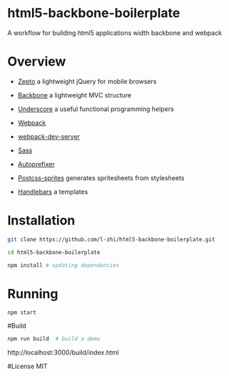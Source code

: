 # html5-backbone-boilerplate

A workflow for building html5 applications width backbone and webpack
# Overview

* [Zepto](http://zeptojs.com/) a lightweight jQuery for mobile browsers

* [Backbone](http://backbonejs.org/) a lightweight MVC structure

* [Underscore](http://underscorejs.org/) a useful functional programming helpers

* [Webpack](https://webpack.github.io) 

* [webpack-dev-server](https://webpack.github.io/docs/webpack-dev-server.html)

* [Sass](http://sass-lang.com/) 

* [Autoprefixer](https://github.com/postcss/autoprefixer) 

* [Postcss-sprites](https://github.com/2createStudio/postcss-sprites) generates spritesheets from stylesheets

* [Handlebars](https://github.com/pcardune/handlebars-loader) a templates

# Installation

``` bash
git clone https://github.com/l-zhi/html5-backbone-boilerplate.git

cd html5-backbone-boilerplate

npm install # updating dependencies

```

# Running
```
npm start
```
#Build
``` bash
npm run build  # build a demo
```
http://localhost:3000/build/index.html

#License
MIT

